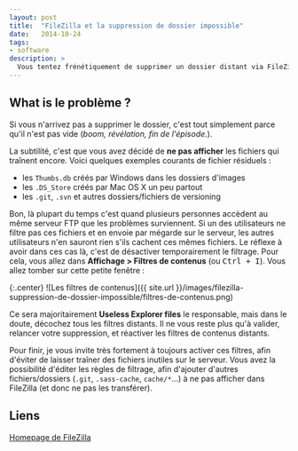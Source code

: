 ```yaml
---
layout: post
title:  "FileZilla et la suppression de dossier impossible"
date:   2014-10-24
tags:
- software
description: >
  Vous tentez frénétiquement de supprimer un dossier distant via FileZilla mais rien n'y fait ? Think different.
---
```


## What is le problème ?

Si vous n'arrivez pas a supprimer le dossier, c'est tout simplement parce qu'il n'est pas vide (*boom, révélation, fin de l'épisode.*).

La subtilité, c'est que vous avez décidé de **ne pas afficher** les fichiers qui traînent encore. Voici quelques exemples courants de fichier résiduels :

- les `Thumbs.db` créés par Windows dans les dossiers d'images
- les `.DS_Store` créés par Mac OS X un peu partout
- les `.git`, `.svn` et autres dossiers/fichiers de versioning

Bon, là plupart du temps c'est quand plusieurs personnes accèdent au même serveur FTP que les problèmes surviennent. Si un des utilisateurs ne filtre pas ces fichiers et en envoie par mégarde sur le serveur, les autres utilisateurs n'en sauront rien s'ils cachent ces mêmes fichiers.
Le réflexe à avoir dans ces cas là, c'est de désactiver temporairement le filtrage. Pour cela, vous allez dans **Affichage > Filtres de contenus** (ou <kbd>Ctrl + I</kbd>). Vous allez tomber sur cette petite fenêtre :

{:.center}
![Les filtres de contenus]({{ site.url }}/images/filezilla-suppression-de-dossier-impossible/filtres-de-contenus.png)

Ce sera majoritairement **Useless Explorer files** le responsable, mais dans le doute, décochez tous les filtres distants. Il ne vous reste plus qu'à valider, relancer votre suppression, et réactiver les filtres de contenus distants.

Pour finir, je vous invite très fortement à toujours activer ces filtres, afin d'éviter de laisser traîner des fichiers inutiles sur le serveur. Vous avez la possibilité d'éditer les règles de filtrage, afin d'ajouter d'autres fichiers/dossiers (`.git`, `.sass-cache`, `cache/*`…) à ne pas afficher dans FileZilla (et donc ne pas les transférer).


## Liens
[Homepage de FileZilla](https://filezilla-project.org/)
